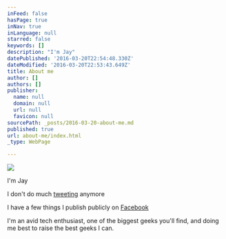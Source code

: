 ```yaml
---
inFeed: false
hasPage: true
inNav: true
inLanguage: null
starred: false
keywords: []
description: "I'm Jay"
datePublished: '2016-03-20T22:54:48.330Z'
dateModified: '2016-03-20T22:53:43.649Z'
title: About me
author: []
authors: []
publisher:
  name: null
  domain: null
  url: null
  favicon: null
sourcePath: _posts/2016-03-20-about-me.md
published: true
url: about-me/index.html
_type: WebPage

---
```

![](https://the-grid-user-content.s3-us-west-2.amazonaws.com/a292f215-5819-40cd-806e-c7fdb1527bd1.png)

I'm Jay

I don't do much [tweeting][0] anymore

I have a few things I publish publicly on [Facebook][1]

I'm an avid tech enthusiast, one of the biggest geeks you'll find, and doing me best to raise the best geeks I can.


[0]: https://twitter.com/jaymcc
[1]: https://facebook.com/jaymcc